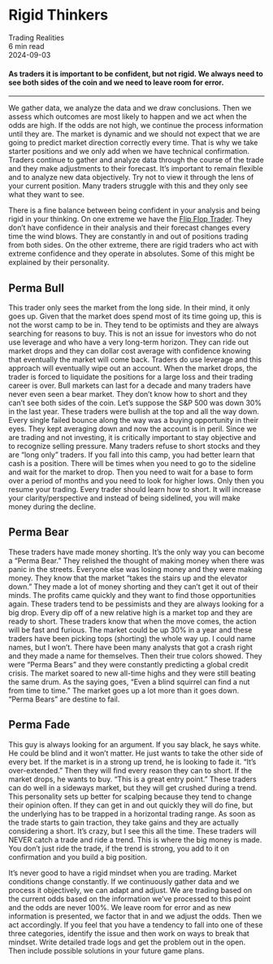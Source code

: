 
<div class="bg-secondary">
<h1 class="py-5 ms-3 ms-md-4 my-0">Rigid Thinkers</h1>
</div>
<div class="d-flex align-items-center flex-wrap text-muted ps-3 ps-md-4 py-3 border-top border-bottom">
<div class="border-end pe-3 me-3">
<span class="badge bg-faded-primary text-primary">
Trading Realities </span>
</div>
<div class="fs-sm pe-3 border-end me-3">6 min read</div>
<div class="fs-sm">
2024-09-03 </div>
</div>
<section class="px-3 px-md-4 py-4">
<h4 class="wp-block-heading">As traders it is important to be confident, but not rigid. We always need to see both sides of the coin and we need to leave room for error. </h4>
<hr class="wp-block-separator has-alpha-channel-opacity">
<p>We gather data, we analyze the data and we draw conclusions. Then we assess which outcomes are most likely to happen and we act when the odds are high. If the odds are not high, we continue the process information until they are. The market is dynamic and we should not expect that we are going to predict market direction correctly every time. That is why we take starter positions and we only add when we have technical confirmation. Traders continue to gather and analyze data through the course of the trade and they make adjustments to their forecast. It’s important to remain flexible and to analyze new data objectively. Try not to view it through the lens of your current position. Many traders struggle with this and they only see what they want to see. </p>
<p>There is a fine balance between being confident in your analysis and being rigid in your thinking. On one extreme we have the <a href="https://oneoption.com/the-system/common-mistakes/the-flip-flop-trader/">Flip Flop Trader</a>. They don’t have confidence in their analysis and their forecast changes every time the wind blows. They are constantly in and out of positions trading from both sides. On the other extreme, there are rigid traders who act with extreme confidence and they operate in absolutes. Some of this might be explained by their personality. </p>
<h2 class="wp-block-heading" id="Perma_Bull">Perma Bull</h2>
<p>This trader only sees the market from the long side. In their mind, it only goes up. Given that the market does spend most of its time going up, this is not the worst camp to be in. They tend to be optimists and they are always searching for reasons to buy. This is not an issue for investors who do not use leverage and who have a very long-term horizon. They can ride out market drops and they can dollar cost average with confidence knowing that eventually the market will come back. Traders do use leverage and this approach will eventually wipe out an account. When the market drops, the trader is forced to liquidate the positions for a large loss and their trading career is over. Bull markets can last for a decade and many traders have never even seen a bear market. They don’t know how to short and they can’t see both sides of the coin. Let’s suppose the S&amp;P 500 was down 30% in the last year. These traders were bullish at the top and all the way down. Every single failed bounce along the way was a buying opportunity in their eyes. They kept averaging down and now the account is in peril. Since we are trading and not investing, it is critically important to stay objective and to recognize selling pressure. Many traders refuse to short stocks and they are “long only” traders. If you fall into this camp, you had better learn that cash is a position. There will be times when you need to go to the sideline and wait for the market to drop. Then you need to wait for a base to form over a period of months and you need to look for higher lows. Only then you resume your trading. Every trader should learn how to short. It will increase your clarity/perspective and instead of being sidelined, you will make money during the decline. </p>
<h2 class="wp-block-heading" id="Perma_Bear">Perma Bear</h2>
<p>These traders have made money shorting. It’s the only way you can become a “Perma Bear.” They relished the thought of making money when there was panic in the streets. Everyone else was losing money and they were making money. They know that the market “takes the stairs up and the elevator down.” They made a lot of money shorting and they can’t get it out of their minds. The profits came quickly and they want to find those opportunities again. These traders tend to be pessimists and they are always looking for a big drop. Every dip off of a new relative high is a market top and they are ready to short. These traders know that when the move comes, the action will be fast and furious. The market could be up 30% in a year and these traders have been picking tops (shorting) the whole way up. I could name names, but I won’t. There have been many analysts that got a crash right and they made a name for themselves. Then their true colors showed. They were “Perma Bears” and they were constantly predicting a global credit crisis. The market soared to new all-time highs and they were still beating the same drum. As the saying goes, “Even a blind squirrel can find a nut from time to time.” The market goes up a lot more than it goes down. “Perma Bears” are destine to fail.</p>
<h2 class="wp-block-heading" id="Perma_Fade">Perma Fade</h2>
<p>This guy is always looking for an argument. If you say black, he says white. He could be blind and it won’t matter. He just wants to take the other side of every bet. If the market is in a strong up trend, he is looking to fade it. “It’s over-extended.” Then they will find every reason they can to short. If the market drops, he wants to buy. “This is a great entry point.” These traders can do well in a sideways market, but they will get crushed during a trend. This personality sets up better for scalping because they tend to change their opinion often. If they can get in and out quickly they will do fine, but the underlying has to be trapped in a horizontal trading range. As soon as the trade starts to gain traction, they take gains and they are actually considering a short. It’s crazy, but I see this all the time. These traders will NEVER catch a trade and ride a trend. This is where the big money is made. You don’t just ride the trade, if the trend is strong, you add to it on confirmation and you build a big position.</p>
<p>It’s never good to have a rigid mindset when you are trading. Market conditions change constantly. If we continuously gather data and we process it objectively, we can adapt and adjust. We are trading based on the current odds based on the information we’ve processed to this point and the odds are never 100%. We leave room for error and as new information is presented, we factor that in and we adjust the odds. Then we act accordingly. If you feel that you have a tendency to fall into one of these three categories, identify the issue and then work on ways to break that mindset. Write detailed trade logs and get the problem out in the open. Then include possible solutions in your future game plans. </p>
</section>
